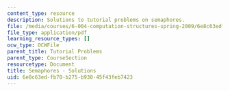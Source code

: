 ```yaml
---
content_type: resource
description: Solutions to tutorial problems on semaphores.
file: /media/courses/6-004-computation-structures-spring-2009/6e8c63edfb70b275b93045f43feb7423_MIT6_004s09_tutor20_sol.pdf
file_type: application/pdf
learning_resource_types: []
ocw_type: OCWFile
parent_title: Tutorial Problems
parent_type: CourseSection
resourcetype: Document
title: Semaphores - Solutions
uid: 6e8c63ed-fb70-b275-b930-45f43feb7423
---
```

